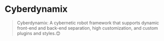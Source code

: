 Cyberdynamix
=============

> Cyberdynamix: A cybernetic robot framework that supports dynamic front-end and back-end separation, high customization, and custom plugins and styles.😊
